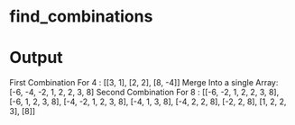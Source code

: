 # find_combinations
# Output

First Combination For 4 : [[3, 1], [2, 2], [8, -4]]
Merge Into a single Array: [-6, -4, -2, 1, 2, 2, 3, 8]
Second Combination For 8 : [[-6, -2, 1, 2, 2, 3, 8], [-6, 1, 2, 3, 8], [-4, -2, 1, 2, 3, 8], [-4, 1, 3, 8], [-4, 2, 2, 8], [-2, 2, 8], [1, 2, 2, 3], [8]]

